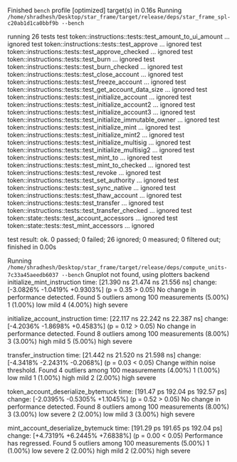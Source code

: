 Finished `bench` profile [optimized] target(s) in 0.16s
Running `/home/shradhesh/Desktop/star_frame/target/release/deps/star_frame_spl-c20ab1d1ca0bbf9b --bench`

running 26 tests
test token::instructions::tests::test_amount_to_ui_amount ... ignored
test token::instructions::tests::test_approve ... ignored
test token::instructions::tests::test_approve_checked ... ignored
test token::instructions::tests::test_burn ... ignored
test token::instructions::tests::test_burn_checked ... ignored
test token::instructions::tests::test_close_account ... ignored
test token::instructions::tests::test_freeze_account ... ignored
test token::instructions::tests::test_get_account_data_size ... ignored
test token::instructions::tests::test_initialize_account ... ignored
test token::instructions::tests::test_initialize_account2 ... ignored
test token::instructions::tests::test_initialize_account3 ... ignored
test token::instructions::tests::test_initialize_immutable_owner ... ignored
test token::instructions::tests::test_initialize_mint ... ignored
test token::instructions::tests::test_initialize_mint2 ... ignored
test token::instructions::tests::test_initialize_multisig ... ignored
test token::instructions::tests::test_initialize_multisig2 ... ignored
test token::instructions::tests::test_mint_to ... ignored
test token::instructions::tests::test_mint_to_checked ... ignored
test token::instructions::tests::test_revoke ... ignored
test token::instructions::tests::test_set_authority ... ignored
test token::instructions::tests::test_sync_native ... ignored
test token::instructions::tests::test_thaw_account ... ignored
test token::instructions::tests::test_transfer ... ignored
test token::instructions::tests::test_transfer_checked ... ignored
test token::state::tests::test_account_accessors ... ignored
test token::state::tests::test_mint_accessors ... ignored

test result: ok. 0 passed; 0 failed; 26 ignored; 0 measured; 0 filtered out; finished in 0.00s

Running `/home/shradhesh/Desktop/star_frame/target/release/deps/compute_units-7c33a45aeedb6037 --bench`
Gnuplot not found, using plotters backend
initialize_mint_instruction
												time:   [21.390 ns 21.474 ns 21.556 ns]
												change: [-3.0826% -1.0419% +0.9303%] (p = 0.35 > 0.05)
												No change in performance detected.
Found 5 outliers among 100 measurements (5.00%)
	1 (1.00%) low mild
	4 (4.00%) high severe

initialize_account_instruction
												time:   [22.117 ns 22.242 ns 22.387 ns]
												change: [-4.2036% -1.8698% +0.4583%] (p = 0.12 > 0.05)
												No change in performance detected.
Found 8 outliers among 100 measurements (8.00%)
	3 (3.00%) high mild
	5 (5.00%) high severe

transfer_instruction    time:   [21.442 ns 21.520 ns 21.598 ns]
												change: [-4.3418% -2.2431% -0.2068%] (p = 0.03 < 0.05)
												Change within noise threshold.
Found 4 outliers among 100 measurements (4.00%)
	1 (1.00%) low mild
	1 (1.00%) high mild
	2 (2.00%) high severe

token_account_deserialize_bytemuck
												time:   [191.47 ps 192.04 ps 192.57 ps]
												change: [-2.0395% -0.5305% +1.1045%] (p = 0.52 > 0.05)
												No change in performance detected.
Found 8 outliers among 100 measurements (8.00%)
	3 (3.00%) low severe
	2 (2.00%) low mild
	3 (3.00%) high severe

mint_account_deserialize_bytemuck
												time:   [191.29 ps 191.65 ps 192.04 ps]
												change: [+4.7319% +6.2445% +7.6838%] (p = 0.00 < 0.05)
												Performance has regressed.
Found 5 outliers among 100 measurements (5.00%)
	1 (1.00%) low severe
	2 (2.00%) high mild
	2 (2.00%) high severe

